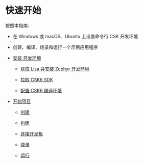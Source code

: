 # 快速开始

按照本指南:


* 在 Windows 或 macOS、Ubuntu 上设置命令行 CSK 开发环境


* 创建、编译、烧录和运行一个示例应用程序


* [安装 开发环境](start_env)


    * [获取 Lisa 并安装 Zephyr 开发环境](start_env#lisa-zephyr)


    * [拉取 CSK6 SDK](start_env#csk6-sdk)


    * [配置 CSK6 编译环境](start_env#csk6)


* [开始项目](start_project)


    * [创建](start_project#id2)


    * [构建](start_project#id3)


    * [连接开发板](start_project#id4)


    * [烧录](start_project#id5)


    * [运行](start_project#id6)
